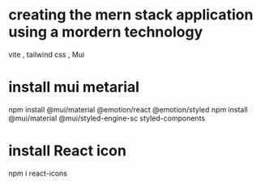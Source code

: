 # creating the mern stack application using a mordern technology

vite , tailwind css , Mui 


# install mui metarial

npm install @mui/material @emotion/react @emotion/styled
npm install @mui/material @mui/styled-engine-sc styled-components

# install React icon
npm i react-icons